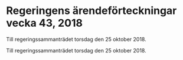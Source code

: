 # Regeringens ärendeförteckningar vecka 43, 2018

Till regeringssammanträdet torsdag den 25 oktober 2018.

Till regeringssammanträdet torsdag den 25 oktober 2018.
